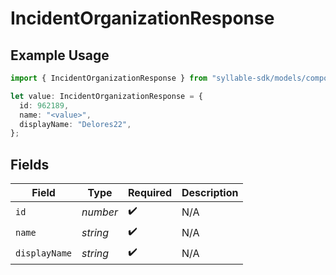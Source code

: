 # IncidentOrganizationResponse

## Example Usage

```typescript
import { IncidentOrganizationResponse } from "syllable-sdk/models/components";

let value: IncidentOrganizationResponse = {
  id: 962189,
  name: "<value>",
  displayName: "Delores22",
};
```

## Fields

| Field              | Type               | Required           | Description        |
| ------------------ | ------------------ | ------------------ | ------------------ |
| `id`               | *number*           | :heavy_check_mark: | N/A                |
| `name`             | *string*           | :heavy_check_mark: | N/A                |
| `displayName`      | *string*           | :heavy_check_mark: | N/A                |